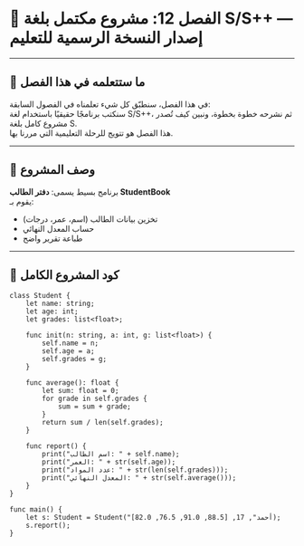 # 📘 الفصل 12: مشروع مكتمل بلغة S/S++ — إصدار النسخة الرسمية للتعليم

---

## 🎯 ما ستتعلمه في هذا الفصل

في هذا الفصل، سنطبّق كل شيء تعلمناه في الفصول السابقة:  
سنكتب برنامجًا حقيقيًا باستخدام لغة S/S++، ثم نشرحه خطوة بخطوة، ونبين كيف تُصدر مشروع كامل بلغة S.  
هذا الفصل هو تتويج للرحلة التعليمية التي مررنا بها.

---

## 🧱 وصف المشروع

برنامج بسيط يسمى: **دفتر الطالب StudentBook**  
يقوم بـ:

- تخزين بيانات الطالب (اسم، عمر، درجات)  
- حساب المعدل النهائي  
- طباعة تقرير واضح

---

## 🧪 كود المشروع الكامل

```s++
class Student {
    let name: string;
    let age: int;
    let grades: list<float>;

    func init(n: string, a: int, g: list<float>) {
        self.name = n;
        self.age = a;
        self.grades = g;
    }

    func average(): float {
        let sum: float = 0;
        for grade in self.grades {
            sum = sum + grade;
        }
        return sum / len(self.grades);
    }

    func report() {
        print("اسم الطالب: " + self.name);
        print("العمر: " + str(self.age));
        print("عدد المواد: " + str(len(self.grades)));
        print("المعدل النهائي: " + str(self.average()));
    }
}

func main() {
    let s: Student = Student("أحمد", 17, [88.5, 91.0, 76.5, 82.0]);
    s.report();
}

